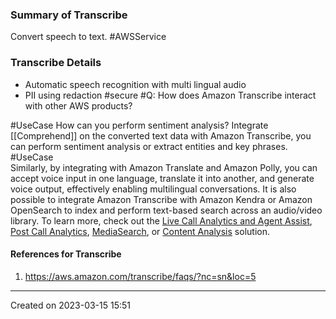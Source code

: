 ### Summary of Transcribe
Convert speech to text. #AWSService 
### Transcribe Details
- Automatic speech recognition with multi lingual audio
- PII using redaction #secure 
#Q: How does Amazon Transcribe interact with other AWS products?

#UseCase How can you perform sentiment analysis? Integrate [[Comprehend]] on the converted text data with Amazon Transcribe, you can perform sentiment analysis or extract entities and key phrases.
#UseCase                              
Similarly, by integrating with Amazon Translate and Amazon Polly, you can accept voice input in one language, translate it into another, and generate voice output, effectively enabling multilingual conversations. It is also possible to integrate Amazon Transcribe with Amazon Kendra or Amazon OpenSearch to index and perform text-based search across an audio/video library. To learn more, check out the [Live Call Analytics and Agent Assist](https://aws.amazon.com/blogs/machine-learning/live-call-analytics-and-agent-assist-for-your-contact-center-with-amazon-language-ai-services/), [Post Call Analytics](https://aws.amazon.com/blogs/machine-learning/post-call-analytics-for-your-contact-center-with-amazon-language-ai-services/), [MediaSearch](https://aws.amazon.com/blogs/machine-learning/make-your-audio-and-video-files-searchable-using-amazon-transcribe-and-amazon-kendra/), or [Content Analysis](https://aws.amazon.com/solutions/implementations/aws-content-analysis/) solution.
#### References for Transcribe
1. https://aws.amazon.com/transcribe/faqs/?nc=sn&loc=5

---
Created on 2023-03-15 15:51